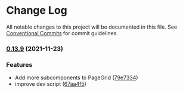 # Change Log

All notable changes to this project will be documented in this file.
See [Conventional Commits](https://conventionalcommits.org) for commit guidelines.

### [0.13.9](https://github.com/whitespace-se/components/compare/v0.13.8...v0.13.9) (2021-11-23)


### Features

* Add more subcomponents to PageGrid ([79e7334](https://github.com/whitespace-se/components/commit/79e733455d92e583b30705ce92c2783f8254d2fe))
* improve dev script ([67aa4f5](https://github.com/whitespace-se/components/commit/67aa4f521d75fd0637466ffe575eb8f9332c3732))
